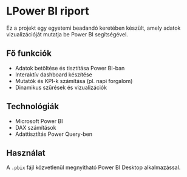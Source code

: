# LPower BI riport

Ez a projekt egy egyetemi beadandó keretében készült, amely adatok vizualizációját mutatja be Power BI segítségével.

## Fő funkciók
- Adatok betöltése és tisztítása Power BI-ban
- Interaktív dashboard készítése
- Mutatók és KPI-k számítása (pl. napi forgalom)
- Dinamikus szűrések és vizualizációk

## Technológiák
- Microsoft Power BI
- DAX számítások
- Adattisztítás Power Query-ben

## Használat
A `.pbix` fájl közvetlenül megnyitható Power BI Desktop alkalmazással.
